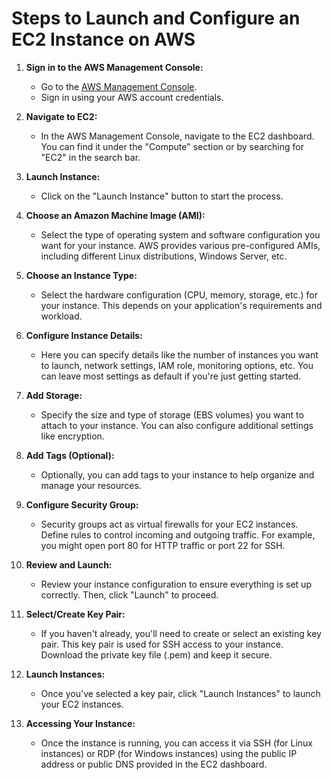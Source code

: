 # Steps to Launch and Configure an EC2 Instance on AWS

1. **Sign in to the AWS Management Console:**
   - Go to the [AWS Management Console](https://console.aws.amazon.com/).
   - Sign in using your AWS account credentials.

2. **Navigate to EC2:**
   - In the AWS Management Console, navigate to the EC2 dashboard. You can find it under the "Compute" section or by searching for "EC2" in the search bar.

3. **Launch Instance:**
   - Click on the "Launch Instance" button to start the process.

4. **Choose an Amazon Machine Image (AMI):**
   - Select the type of operating system and software configuration you want for your instance. AWS provides various pre-configured AMIs, including different Linux distributions, Windows Server, etc.

5. **Choose an Instance Type:**
   - Select the hardware configuration (CPU, memory, storage, etc.) for your instance. This depends on your application's requirements and workload.

6. **Configure Instance Details:**
   - Here you can specify details like the number of instances you want to launch, network settings, IAM role, monitoring options, etc. You can leave most settings as default if you're just getting started.

7. **Add Storage:**
   - Specify the size and type of storage (EBS volumes) you want to attach to your instance. You can also configure additional settings like encryption.

8. **Add Tags (Optional):**
   - Optionally, you can add tags to your instance to help organize and manage your resources.

9. **Configure Security Group:**
   - Security groups act as virtual firewalls for your EC2 instances. Define rules to control incoming and outgoing traffic. For example, you might open port 80 for HTTP traffic or port 22 for SSH.

10. **Review and Launch:**
    - Review your instance configuration to ensure everything is set up correctly. Then, click "Launch" to proceed.

11. **Select/Create Key Pair:**
    - If you haven't already, you'll need to create or select an existing key pair. This key pair is used for SSH access to your instance. Download the private key file (.pem) and keep it secure.

12. **Launch Instances:**
    - Once you've selected a key pair, click "Launch Instances" to launch your EC2 instances.

13. **Accessing Your Instance:**
    - Once the instance is running, you can access it via SSH (for Linux instances) or RDP (for Windows instances) using the public IP address or public DNS provided in the EC2 dashboard.


